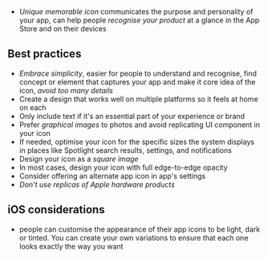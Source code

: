 - *Unique memorable icon* communicates the purpose and personality of your app, can help people *recognise your product* at a glance in the App Store and on their devices
## Best practices
- *Embrace simplicity*, easier for people to understand and recognise, find concept or element that captures your app and make it core idea of the icon, *avoid too many details*
- Create a design that works well on multiple platforms so it feels at home on each
- Only include text if it's an essential part of your experience or brand
- Prefer *graphical images* to photos and avoid replicating UI component in your icon
- If needed, optimise your icon for the specific sizes the system displays in places like Spotlight search results, settings, and notifications
- Design your icon as a *square image*
- In most cases, design your icon with full edge-to-edge opacity
- Consider offering an alternate app icon in app's settings
- *Don't use replicas of Apple hardware products*
## iOS considerations
- people can customise the appearance of their app icons to be light, dark or tinted. You can create your own variations to ensure that each one looks exactly the way you want